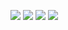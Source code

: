 ![](https://64.media.tumblr.com/9fd57c42e41d75cd2a8d364f1c27ca89/39ba1bd4065f00fc-05/s640x960/a8f95d7a7e2b943d4868de5f9256c8e912dfe427.pnj)
![](https://64.media.tumblr.com/1813e2fec97fd06b43facaa98164d340/bb6d7f773046cfcc-e7/s640x960/2f58d87a49cca01f6b2672686975b45c8f09172c.pnj)
![](https://64.media.tumblr.com/b930ed38177c3441ed890013e549cf61/f4b4e737ef52453e-fa/s640x960/9354a4421f8e03a95f0185b2841a796f5cd9dcfa.gifv)
![](https://64.media.tumblr.com/f919979b438fab3d2c45dfba317f1d65/794d1ba06cddd4cf-79/s640x960/afc73378c8bea175a2fdbbdc9f8103e73fc6e508.pnj)
